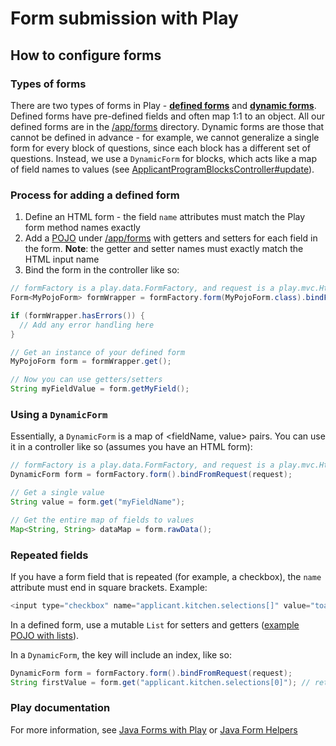 # Form submission with Play

## How to configure forms

### Types of forms

There are two types of forms in Play - [**defined forms**](https://www.playframework.com/documentation/2.8.x/JavaForms#Defining-a-form) and [**dynamic forms**](https://www.playframework.com/documentation/2.8.x/JavaForms#Handling-a-form-with-dynamic-fields). Defined forms have pre-defined fields and often map 1:1 to an object. All our defined forms are in the [/app/forms](https://github.com/civiform/civiform/tree/main/server/app/forms) directory. Dynamic forms are those that cannot be defined in advance - for example, we cannot generalize a single form for every block of questions, since each block has a different set of questions. Instead, we use a `DynamicForm` for blocks, which acts like a map of field names to values (see [ApplicantProgramBlocksController#update](https://github.com/civiform/civiform/blob/main/server/app/controllers/applicant/ApplicantProgramBlocksController.java)).

### Process for adding a defined form

1. Define an HTML form - the field `name` attributes must match the Play form method names exactly
2. Add a [POJO](https://en.wikipedia.org/wiki/Plain\_old\_Java\_object) under [/app/forms](https://github.com/civiform/civiform/tree/main/server/app/forms) with getters and setters for each field in the form. **Note**: the getter and setter names must exactly match the HTML input name
3. Bind the form in the controller like so:

```java
// formFactory is a play.data.FormFactory, and request is a play.mvc.Http.Request
Form<MyPojoForm> formWrapper = formFactory.form(MyPojoForm.class).bindFromRequest(request);

if (formWrapper.hasErrors()) {
  // Add any error handling here
}

// Get an instance of your defined form
MyPojoForm form = formWrapper.get();

// Now you can use getters/setters
String myFieldValue = form.getMyField();
```

### Using a `DynamicForm`

Essentially, a `DynamicForm` is a map of \<fieldName, value> pairs. You can use it in a controller like so (assumes you have an HTML form):

```java
// formFactory is a play.data.FormFactory, and request is a play.mvc.Http.Request
DynamicForm form = formFactory.form().bindFromRequest(request);

// Get a single value
String value = form.get("myFieldName");

// Get the entire map of fields to values
Map<String, String> dataMap = form.rawData();
```

### Repeated fields

If you have a form field that is repeated (for example, a checkbox), the `name` attribute must end in square brackets. Example:

```java
<input type="checkbox" name="applicant.kitchen.selections[]" value="toaster">
```

In a defined form, use a mutable `List` for setters and getters ([example POJO with lists](https://github.com/civiform/civiform/blob/main/server/app/forms/MultiOptionQuestionForm.java)).

In a `DynamicForm`, the key will include an index, like so:

```java
DynamicForm form = formFactory.form().bindFromRequest(request);
String firstValue = form.get("applicant.kitchen.selections[0]"); // returns "toaster"
```

### Play documentation

For more information, see [Java Forms with Play](https://www.playframework.com/documentation/2.8.x/JavaForms) or [Java Form Helpers](https://www.playframework.com/documentation/2.8.x/JavaFormHelpers)

